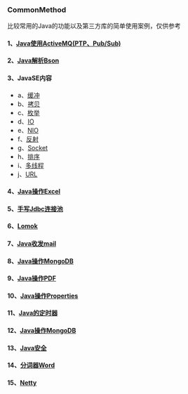 ### CommonMethod

比较常用的Java的功能以及第三方库的简单使用案例，仅供参考

#### 1、[Java使用ActiveMQ(PTP、Pub/Sub)](https://github.com/Panlf/CommonMethod/tree/master/src/main/java/com/plf/activemq)
#### 2、[Java解析Bson](https://github.com/Panlf/CommonMethod/tree/master/src/main/java/com/plf/bson)
#### 3、JavaSE内容
- a、[缓冲](https://github.com/Panlf/CommonMethod/tree/master/src/main/java/com/plf/common/buffer)
- b、[拷贝](https://github.com/Panlf/CommonMethod/tree/master/src/main/java/com/plf/common/copy)
- c、[枚举](https://github.com/Panlf/CommonMethod/tree/master/src/main/java/com/plf/common/enums)
- d、[IO](https://github.com/Panlf/CommonMethod/tree/master/src/main/java/com/plf/common/io)
- e、[NIO](https://github.com/Panlf/CommonMethod/tree/master/src/main/java/com/plf/common/nio)
- f、[反射](https://github.com/Panlf/CommonMethod/tree/master/src/main/java/com/plf/common/reflect)
- g、[Socket](https://github.com/Panlf/CommonMethod/tree/master/src/main/java/com/plf/common/Socket)
- h、[排序](https://github.com/Panlf/CommonMethod/tree/master/src/main/java/com/plf/common/sort)
- i、[多线程](https://github.com/Panlf/CommonMethod/tree/master/src/main/java/com/plf/common/thread)
- j、[URL](https://github.com/Panlf/CommonMethod/tree/master/src/main/java/com/plf/common/url)
#### 4、[Java操作Excel](https://github.com/Panlf/CommonMethod/tree/master/src/main/java/com/plf/excel)
#### 5、[手写Jdbc连接池](https://github.com/Panlf/CommonMethod/tree/master/src/main/java/com/plf/jdbcpool)
#### 6、[Lomok](https://github.com/Panlf/CommonMethod/tree/master/src/main/java/com/plf/lombok)
#### 7、[Java收发mail](https://github.com/Panlf/CommonMethod/tree/master/src/main/java/com/plf/mail)
#### 8、[Java操作MongoDB](https://github.com/Panlf/CommonMethod/tree/master/src/main/java/com/plf/mongodb)
#### 9、[Java操作PDF](https://github.com/Panlf/CommonMethod/tree/master/src/main/java/com/plf/pdf)
#### 10、[Java操作Properties](https://github.com/Panlf/CommonMethod/tree/master/src/main/java/com/plf/properties)
#### 11、[Java的定时器](https://github.com/Panlf/CommonMethod/tree/master/src/main/java/com/plf/scheduling)
#### 12、[Java操作MongoDB](https://github.com/Panlf/CommonMethod/tree/master/src/main/java/com/plf/mongodb)
#### 13、[Java安全](https://github.com/Panlf/CommonMethod/tree/master/src/main/java/com/plf/security)
#### 14、[分词器Word](https://github.com/Panlf/CommonMethod/tree/master/src/main/java/com/plf/word)
#### 15、[Netty](https://github.com/Panlf/CommonMethod/tree/master/src/main/java/com/plf/netty)
